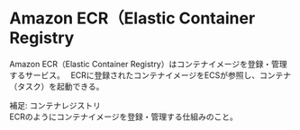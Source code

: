 # Amazon ECR（Elastic Container Registry
Amazon ECR（Elastic Container Registry）はコンテナイメージを登録・管理するサービス。　
ECRに登録されたコンテナイメージをECSが参照し、コンテナ（タスク）を起動できる。

補足: コンテナレジストリ  
ECRのようにコンテナイメージを登録・管理する仕組みのこと。
